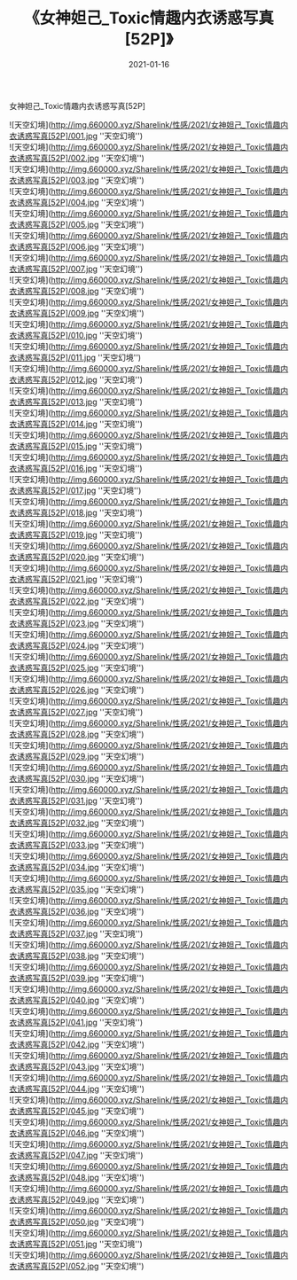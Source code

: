 ﻿---
layout: post
title:  《女神妲己_Toxic情趣内衣诱惑写真[52P]》
date:   2021-01-16
img: http://img.660000.xyz/Sharelink/性感/2021/女神妲己_Toxic情趣内衣诱惑写真[52P]/000.jpg
categories: [美女, 性感, 泳衣]
---

女神妲己_Toxic情趣内衣诱惑写真[52P]



![天空幻境](http://img.660000.xyz/Sharelink/性感/2021/女神妲己_Toxic情趣内衣诱惑写真[52P]/001.jpg ''天空幻境'') <br>
![天空幻境](http://img.660000.xyz/Sharelink/性感/2021/女神妲己_Toxic情趣内衣诱惑写真[52P]/002.jpg ''天空幻境'') <br>
![天空幻境](http://img.660000.xyz/Sharelink/性感/2021/女神妲己_Toxic情趣内衣诱惑写真[52P]/003.jpg ''天空幻境'') <br>
![天空幻境](http://img.660000.xyz/Sharelink/性感/2021/女神妲己_Toxic情趣内衣诱惑写真[52P]/004.jpg ''天空幻境'') <br>
![天空幻境](http://img.660000.xyz/Sharelink/性感/2021/女神妲己_Toxic情趣内衣诱惑写真[52P]/005.jpg ''天空幻境'') <br>
![天空幻境](http://img.660000.xyz/Sharelink/性感/2021/女神妲己_Toxic情趣内衣诱惑写真[52P]/006.jpg ''天空幻境'') <br>
![天空幻境](http://img.660000.xyz/Sharelink/性感/2021/女神妲己_Toxic情趣内衣诱惑写真[52P]/007.jpg ''天空幻境'') <br>
![天空幻境](http://img.660000.xyz/Sharelink/性感/2021/女神妲己_Toxic情趣内衣诱惑写真[52P]/008.jpg ''天空幻境'') <br>
![天空幻境](http://img.660000.xyz/Sharelink/性感/2021/女神妲己_Toxic情趣内衣诱惑写真[52P]/009.jpg ''天空幻境'') <br>
![天空幻境](http://img.660000.xyz/Sharelink/性感/2021/女神妲己_Toxic情趣内衣诱惑写真[52P]/010.jpg ''天空幻境'') <br>
![天空幻境](http://img.660000.xyz/Sharelink/性感/2021/女神妲己_Toxic情趣内衣诱惑写真[52P]/011.jpg ''天空幻境'') <br>
![天空幻境](http://img.660000.xyz/Sharelink/性感/2021/女神妲己_Toxic情趣内衣诱惑写真[52P]/012.jpg ''天空幻境'') <br>
![天空幻境](http://img.660000.xyz/Sharelink/性感/2021/女神妲己_Toxic情趣内衣诱惑写真[52P]/013.jpg ''天空幻境'') <br>
![天空幻境](http://img.660000.xyz/Sharelink/性感/2021/女神妲己_Toxic情趣内衣诱惑写真[52P]/014.jpg ''天空幻境'') <br>
![天空幻境](http://img.660000.xyz/Sharelink/性感/2021/女神妲己_Toxic情趣内衣诱惑写真[52P]/015.jpg ''天空幻境'') <br>
![天空幻境](http://img.660000.xyz/Sharelink/性感/2021/女神妲己_Toxic情趣内衣诱惑写真[52P]/016.jpg ''天空幻境'') <br>
![天空幻境](http://img.660000.xyz/Sharelink/性感/2021/女神妲己_Toxic情趣内衣诱惑写真[52P]/017.jpg ''天空幻境'') <br>
![天空幻境](http://img.660000.xyz/Sharelink/性感/2021/女神妲己_Toxic情趣内衣诱惑写真[52P]/018.jpg ''天空幻境'') <br>
![天空幻境](http://img.660000.xyz/Sharelink/性感/2021/女神妲己_Toxic情趣内衣诱惑写真[52P]/019.jpg ''天空幻境'') <br>
![天空幻境](http://img.660000.xyz/Sharelink/性感/2021/女神妲己_Toxic情趣内衣诱惑写真[52P]/020.jpg ''天空幻境'') <br>
![天空幻境](http://img.660000.xyz/Sharelink/性感/2021/女神妲己_Toxic情趣内衣诱惑写真[52P]/021.jpg ''天空幻境'') <br>
![天空幻境](http://img.660000.xyz/Sharelink/性感/2021/女神妲己_Toxic情趣内衣诱惑写真[52P]/022.jpg ''天空幻境'') <br>
![天空幻境](http://img.660000.xyz/Sharelink/性感/2021/女神妲己_Toxic情趣内衣诱惑写真[52P]/023.jpg ''天空幻境'') <br>
![天空幻境](http://img.660000.xyz/Sharelink/性感/2021/女神妲己_Toxic情趣内衣诱惑写真[52P]/024.jpg ''天空幻境'') <br>
![天空幻境](http://img.660000.xyz/Sharelink/性感/2021/女神妲己_Toxic情趣内衣诱惑写真[52P]/025.jpg ''天空幻境'') <br>
![天空幻境](http://img.660000.xyz/Sharelink/性感/2021/女神妲己_Toxic情趣内衣诱惑写真[52P]/026.jpg ''天空幻境'') <br>
![天空幻境](http://img.660000.xyz/Sharelink/性感/2021/女神妲己_Toxic情趣内衣诱惑写真[52P]/027.jpg ''天空幻境'') <br>
![天空幻境](http://img.660000.xyz/Sharelink/性感/2021/女神妲己_Toxic情趣内衣诱惑写真[52P]/028.jpg ''天空幻境'') <br>
![天空幻境](http://img.660000.xyz/Sharelink/性感/2021/女神妲己_Toxic情趣内衣诱惑写真[52P]/029.jpg ''天空幻境'') <br>
![天空幻境](http://img.660000.xyz/Sharelink/性感/2021/女神妲己_Toxic情趣内衣诱惑写真[52P]/030.jpg ''天空幻境'') <br>
![天空幻境](http://img.660000.xyz/Sharelink/性感/2021/女神妲己_Toxic情趣内衣诱惑写真[52P]/031.jpg ''天空幻境'') <br>
![天空幻境](http://img.660000.xyz/Sharelink/性感/2021/女神妲己_Toxic情趣内衣诱惑写真[52P]/032.jpg ''天空幻境'') <br>
![天空幻境](http://img.660000.xyz/Sharelink/性感/2021/女神妲己_Toxic情趣内衣诱惑写真[52P]/033.jpg ''天空幻境'') <br>
![天空幻境](http://img.660000.xyz/Sharelink/性感/2021/女神妲己_Toxic情趣内衣诱惑写真[52P]/034.jpg ''天空幻境'') <br>
![天空幻境](http://img.660000.xyz/Sharelink/性感/2021/女神妲己_Toxic情趣内衣诱惑写真[52P]/035.jpg ''天空幻境'') <br>
![天空幻境](http://img.660000.xyz/Sharelink/性感/2021/女神妲己_Toxic情趣内衣诱惑写真[52P]/036.jpg ''天空幻境'') <br>
![天空幻境](http://img.660000.xyz/Sharelink/性感/2021/女神妲己_Toxic情趣内衣诱惑写真[52P]/037.jpg ''天空幻境'') <br>
![天空幻境](http://img.660000.xyz/Sharelink/性感/2021/女神妲己_Toxic情趣内衣诱惑写真[52P]/038.jpg ''天空幻境'') <br>
![天空幻境](http://img.660000.xyz/Sharelink/性感/2021/女神妲己_Toxic情趣内衣诱惑写真[52P]/039.jpg ''天空幻境'') <br>
![天空幻境](http://img.660000.xyz/Sharelink/性感/2021/女神妲己_Toxic情趣内衣诱惑写真[52P]/040.jpg ''天空幻境'') <br>
![天空幻境](http://img.660000.xyz/Sharelink/性感/2021/女神妲己_Toxic情趣内衣诱惑写真[52P]/041.jpg ''天空幻境'') <br>
![天空幻境](http://img.660000.xyz/Sharelink/性感/2021/女神妲己_Toxic情趣内衣诱惑写真[52P]/042.jpg ''天空幻境'') <br>
![天空幻境](http://img.660000.xyz/Sharelink/性感/2021/女神妲己_Toxic情趣内衣诱惑写真[52P]/043.jpg ''天空幻境'') <br>
![天空幻境](http://img.660000.xyz/Sharelink/性感/2021/女神妲己_Toxic情趣内衣诱惑写真[52P]/044.jpg ''天空幻境'') <br>
![天空幻境](http://img.660000.xyz/Sharelink/性感/2021/女神妲己_Toxic情趣内衣诱惑写真[52P]/045.jpg ''天空幻境'') <br>
![天空幻境](http://img.660000.xyz/Sharelink/性感/2021/女神妲己_Toxic情趣内衣诱惑写真[52P]/046.jpg ''天空幻境'') <br>
![天空幻境](http://img.660000.xyz/Sharelink/性感/2021/女神妲己_Toxic情趣内衣诱惑写真[52P]/047.jpg ''天空幻境'') <br>
![天空幻境](http://img.660000.xyz/Sharelink/性感/2021/女神妲己_Toxic情趣内衣诱惑写真[52P]/048.jpg ''天空幻境'') <br>
![天空幻境](http://img.660000.xyz/Sharelink/性感/2021/女神妲己_Toxic情趣内衣诱惑写真[52P]/049.jpg ''天空幻境'') <br>
![天空幻境](http://img.660000.xyz/Sharelink/性感/2021/女神妲己_Toxic情趣内衣诱惑写真[52P]/050.jpg ''天空幻境'') <br>
![天空幻境](http://img.660000.xyz/Sharelink/性感/2021/女神妲己_Toxic情趣内衣诱惑写真[52P]/051.jpg ''天空幻境'') <br>
![天空幻境](http://img.660000.xyz/Sharelink/性感/2021/女神妲己_Toxic情趣内衣诱惑写真[52P]/052.jpg ''天空幻境'') <br>